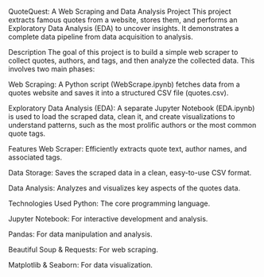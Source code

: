QuoteQuest: A Web Scraping and Data Analysis Project
This project extracts famous quotes from a website, stores them, and performs an Exploratory Data Analysis (EDA) to uncover insights. It demonstrates a complete data pipeline from data acquisition to analysis.

 Description
The goal of this project is to build a simple web scraper to collect quotes, authors, and tags, and then analyze the collected data. This involves two main phases:

Web Scraping: A Python script (WebScrape.ipynb) fetches data from a quotes website and saves it into a structured CSV file (quotes.csv).

Exploratory Data Analysis (EDA): A separate Jupyter Notebook (EDA.ipynb) is used to load the scraped data, clean it, and create visualizations to understand patterns, such as the most prolific authors or the most common quote tags.

 Features
Web Scraper: Efficiently extracts quote text, author names, and associated tags.

Data Storage: Saves the scraped data in a clean, easy-to-use CSV format.

Data Analysis: Analyzes and visualizes key aspects of the quotes data.


Technologies Used
Python: The core programming language.

Jupyter Notebook: For interactive development and analysis.

Pandas: For data manipulation and analysis.

Beautiful Soup & Requests: For web scraping.

Matplotlib & Seaborn: For data visualization.
